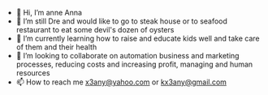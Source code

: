 - 👋 Hi, I’m anne Anna
- 👀 I’m still Dre and would like to go to steak house or to seafood restaurant to eat some devil's dozen of oysters
- 🌱 I’m currently learning how to raise and educate kids well and take care of them and their health 
- 💞️ I’m looking to collaborate on automation business and marketing processes, reducing costs and increasing profit, managing and human resources
- 📫 How to reach me x3any@yahoo.com or kx3any@gmail.com
<!---
x3kany/x3kany is a ✨ special ✨ repository because its `README.md` (this file) appears on your GitHub profile.
You can click the Preview link to take a look at your changes.
--->
